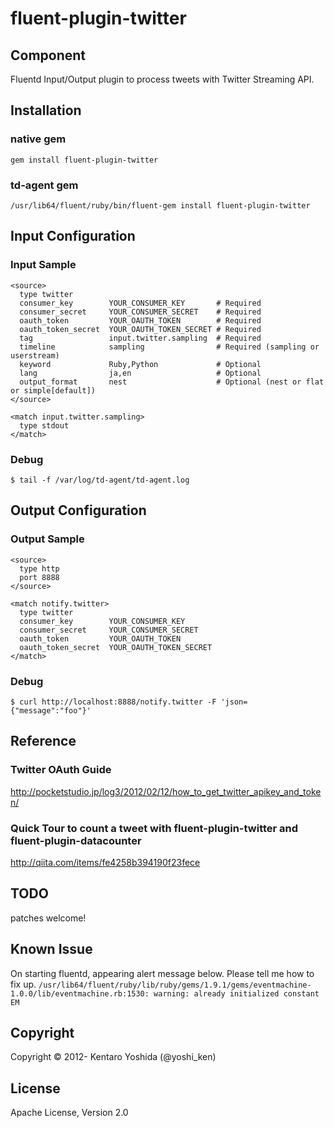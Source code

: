fluent-plugin-twitter
=====================

## Component
Fluentd Input/Output plugin to process tweets with Twitter Streaming API.

## Installation

### native gem

`````
gem install fluent-plugin-twitter
`````

### td-agent gem
`````
/usr/lib64/fluent/ruby/bin/fluent-gem install fluent-plugin-twitter
`````

## Input Configuration

### Input Sample
`````
<source>
  type twitter
  consumer_key        YOUR_CONSUMER_KEY       # Required
  consumer_secret     YOUR_CONSUMER_SECRET    # Required
  oauth_token         YOUR_OAUTH_TOKEN        # Required
  oauth_token_secret  YOUR_OAUTH_TOKEN_SECRET # Required
  tag                 input.twitter.sampling  # Required
  timeline            sampling                # Required (sampling or userstream)
  keyword             Ruby,Python             # Optional
  lang                ja,en                   # Optional
  output_format       nest                    # Optional (nest or flat or simple[default])
</source>

<match input.twitter.sampling>
  type stdout
</match>
`````

### Debug
`````
$ tail -f /var/log/td-agent/td-agent.log
`````

## Output Configuration

### Output Sample
`````
<source>
  type http
  port 8888
</source>

<match notify.twitter>
  type twitter
  consumer_key        YOUR_CONSUMER_KEY
  consumer_secret     YOUR_CONSUMER_SECRET
  oauth_token         YOUR_OAUTH_TOKEN
  oauth_token_secret  YOUR_OAUTH_TOKEN_SECRET
</match>
`````

### Debug
`````
$ curl http://localhost:8888/notify.twitter -F 'json={"message":"foo"}'
`````

## Reference

### Twitter OAuth Guide
http://pocketstudio.jp/log3/2012/02/12/how_to_get_twitter_apikey_and_token/

### Quick Tour to count a tweet with fluent-plugin-twitter and fluent-plugin-datacounter
http://qiita.com/items/fe4258b394190f23fece

## TODO
patches welcome!

## Known Issue
On starting fluentd, appearing alert message below. Please tell me how to fix up.
`/usr/lib64/fluent/ruby/lib/ruby/gems/1.9.1/gems/eventmachine-1.0.0/lib/eventmachine.rb:1530: warning: already initialized constant EM`

## Copyright

Copyright © 2012- Kentaro Yoshida (@yoshi_ken)

## License

Apache License, Version 2.0
